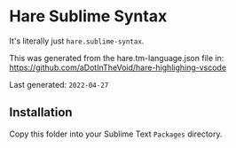 # Hare Sublime Syntax

It's literally just `hare.sublime-syntax`.

This was generated from the hare.tm-language.json file in: https://github.com/aDotInTheVoid/hare-highlighing-vscode

Last generated: `2022-04-27`

## Installation

Copy this folder into your Sublime Text `Packages` directory.